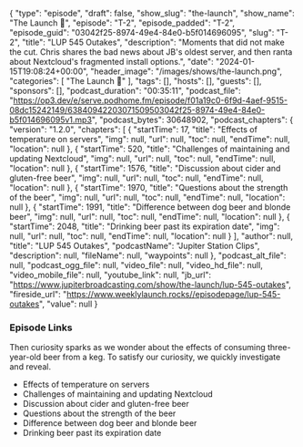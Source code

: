 {
  "type": "episode",
  "draft": false,
  "show_slug": "the-launch",
  "show_name": "The Launch 🚀",
  "episode": "T-2",
  "episode_padded": "T-2",
  "episode_guid": "03042f25-8974-49e4-84e0-b5f014696095",
  "slug": "T-2",
  "title": "LUP 545 Outakes",
  "description": "Moments that did not make the cut. Chris shares the bad news about JB's oldest server, and then ranta about Nextcloud's fragmented install options.",
  "date": "2024-01-15T19:08:24+00:00",
  "header_image": "/images/shows/the-launch.png",
  "categories": [
    "The Launch 🚀"
  ],
  "tags": [],
  "hosts": [],
  "guests": [],
  "sponsors": [],
  "podcast_duration": "00:35:11",
  "podcast_file": "https://op3.dev/e/serve.podhome.fm/episode/f01a19c0-6f9d-4aef-9515-08dc15242149/63840942203071509503042f25-8974-49e4-84e0-b5f014696095v1.mp3",
  "podcast_bytes": 30648902,
  "podcast_chapters": {
    "version": "1.2.0",
    "chapters": [
      {
        "startTime": 17,
        "title": "Effects of temperature on servers",
        "img": null,
        "url": null,
        "toc": null,
        "endTime": null,
        "location": null
      },
      {
        "startTime": 520,
        "title": "Challenges of maintaining and updating Nextcloud",
        "img": null,
        "url": null,
        "toc": null,
        "endTime": null,
        "location": null
      },
      {
        "startTime": 1576,
        "title": "Discussion about cider and gluten-free beer",
        "img": null,
        "url": null,
        "toc": null,
        "endTime": null,
        "location": null
      },
      {
        "startTime": 1970,
        "title": "Questions about the strength of the beer",
        "img": null,
        "url": null,
        "toc": null,
        "endTime": null,
        "location": null
      },
      {
        "startTime": 1991,
        "title": "Difference between dog beer and blonde beer",
        "img": null,
        "url": null,
        "toc": null,
        "endTime": null,
        "location": null
      },
      {
        "startTime": 2048,
        "title": "Drinking beer past its expiration date",
        "img": null,
        "url": null,
        "toc": null,
        "endTime": null,
        "location": null
      }
    ],
    "author": null,
    "title": "LUP 545 Outakes",
    "podcastName": "Jupiter Station Clips",
    "description": null,
    "fileName": null,
    "waypoints": null
  },
  "podcast_alt_file": null,
  "podcast_ogg_file": null,
  "video_file": null,
  "video_hd_file": null,
  "video_mobile_file": null,
  "youtube_link": null,
  "jb_url": "https://www.jupiterbroadcasting.com/show/the-launch/lup-545-outakes",
  "fireside_url": "https://www.weeklylaunch.rocks//episodepage/lup-545-outakes",
  "value": null
}

### Episode Links

Then curiosity sparks as we wonder about the effects of consuming three-year-old beer from a keg. To satisfy our curiosity, we quickly investigate and reveal.

* Effects of temperature on servers
* Challenges of maintaining and updating Nextcloud
* Discussion about cider and gluten-free beer
* Questions about the strength of the beer
* Difference between dog beer and blonde beer
* Drinking beer past its expiration date